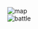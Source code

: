 ![map](https://user-images.githubusercontent.com/29778890/54666056-12f1ee00-4b2c-11e9-81f4-40f344ce266d.png)  
![battle](https://user-images.githubusercontent.com/29778890/54666066-1e451980-4b2c-11e9-93e4-6cac8848637c.png)
